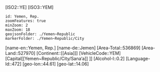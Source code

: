 ﻿---
location: [14.06,44.61]
type: Country
tags:
- geo/Country

SpocWebEntityId: 27059
isDeleted: false
confidential: public

---
[ISO2::YE]
[ISO3::YEM]
```leaflet
id: Yemen, Rep.
zoomFeatures: true 
minZoom: 2 
maxZoom: 18
geojsonFolder: ./Yemen~Republic
markerFolder: ./Yemen~Republic/City
```

[name-en::Yemen, Rep.]
[name-de::Jemen]
[Area-Total::536869]
[Area-Land::527970]
[Continent::[[Asia]]]
[VehicleCode::YEM]
[Capital[[Yemen~Republic/City/Sana‘a]] ]]
[Alcohol-l::0.2]
[Language-Id::472]
[geo-lon::44.61]
[geo-lat::14.06]

